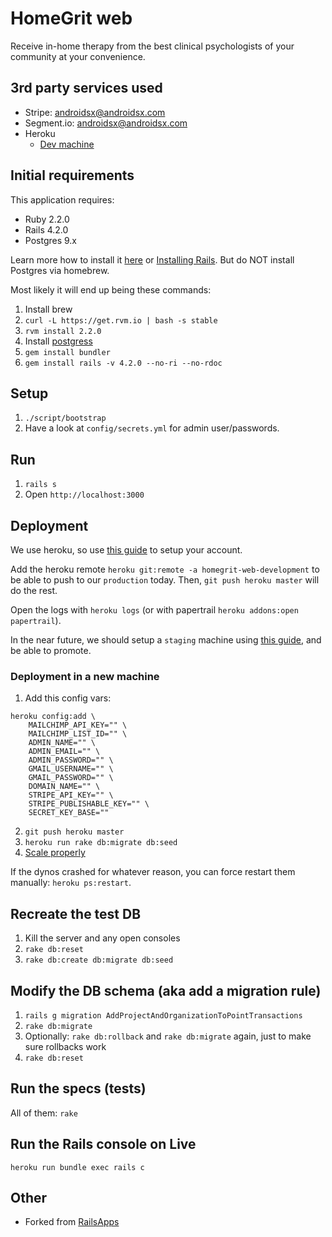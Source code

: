 HomeGrit web
================

Receive in-home therapy from the best clinical psychologists of your community at your convenience.

3rd party services used
-------------

- Stripe: androidsx@androidsx.com
- Segment.io: androidsx@androidsx.com
- Heroku
     - [Dev machine](https://homegrit-web-development.herokuapp.com/)

Initial requirements
-------------

This application requires:

- Ruby 2.2.0
- Rails 4.2.0
- Postgres 9.x

Learn more how to install it [here](http://installrails.com/) or [Installing Rails](http://railsapps.github.io/installing-rails.html). But do NOT install Postgres via homebrew.

Most likely it will end up being these commands:

1. Install brew
2. `curl -L https://get.rvm.io | bash -s stable`
3. `rvm install 2.2.0`
4. Install [postgress](http://postgresapp.com/)
5. `gem install bundler`
6. `gem install rails -v 4.2.0 --no-ri --no-rdoc`


Setup
-------------

1. `./script/bootstrap`
2. Have a look at `config/secrets.yml` for admin user/passwords.

Run
-------------

1. `rails s`
2. Open `http://localhost:3000`


Deployment
------------
We use heroku, so use [this guide](https://devcenter.heroku.com/articles/getting-started-with-rails4) to setup your account.

Add the heroku remote `heroku git:remote -a homegrit-web-development` to be able to push to our `production` today. Then, `git push heroku master` will do the rest.

Open the logs with `heroku logs` (or with papertrail `heroku addons:open papertrail`).

In the near future, we should setup a `staging` machine using [this guide](https://devcenter.heroku.com/articles/multiple-environments), and be able to promote.

### Deployment in a new machine ###

1. Add this config vars:

```
heroku config:add \
    MAILCHIMP_API_KEY="" \
    MAILCHIMP_LIST_ID="" \
    ADMIN_NAME="" \
    ADMIN_EMAIL="" \
    ADMIN_PASSWORD="" \
    GMAIL_USERNAME="" \
    GMAIL_PASSWORD="" \
    DOMAIN_NAME="" \
    STRIPE_API_KEY="" \
    STRIPE_PUBLISHABLE_KEY="" \
    SECRET_KEY_BASE=""
```

2. `git push heroku master`
3. `heroku run rake db:migrate db:seed`
4. [Scale properly](https://devcenter.heroku.com/articles/getting-started-with-rails4#visit-your-application)

If the dynos crashed for whatever reason, you can force restart them manually: `heroku ps:restart`.


Recreate the test DB
---------------

1. Kill the server and any open consoles
2. `rake db:reset`
3. `rake db:create db:migrate db:seed`

Modify the DB schema (aka add a migration rule)
-------------------------

1. `rails g migration AddProjectAndOrganizationToPointTransactions`
2. `rake db:migrate`
3. Optionally: `rake db:rollback` and `rake db:migrate` again, just to make sure rollbacks work
4. `rake db:reset`


Run the specs (tests)
-------------

All of them: `rake`


Run the Rails console on Live
----------------

`heroku run bundle exec rails c`


Other
-----

- Forked from [RailsApps](https://github.com/RailsApps/rails-stripe-coupons)
